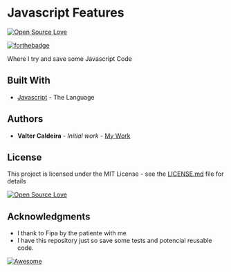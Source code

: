 # Javascript Features

[![Open Source Love](https://badges.frapsoft.com/os/v1/open-source.svg?v=102)](https://github.com/ellerbrock/open-source-badge/)

[![forthebadge](http://forthebadge.com/badges/built-by-hipsters.svg)](http://forthebadge.com)

Where I try and save some Javascript Code


## Built With

* [Javascript](https://www.javascript.com) - The Language


## Authors

* **Valter Caldeira** - *Initial work* - [My Work](https://github.com/valterjpcaldeira/)

## License

This project is licensed under the MIT License - see the [LICENSE.md](LICENSE.md) file for details

[![Open Source Love](https://badges.frapsoft.com/os/mit/mit.svg?v=102)](https://github.com/ellerbrock/open-source-badge/)

## Acknowledgments

* I thank to Fipa by the patiente with me
* I have this repository just so save some tests and potencial reusable code.

[![Awesome](https://cdn.rawgit.com/sindresorhus/awesome/d7305f38d29fed78fa85652e3a63e154dd8e8829/media/badge.svg)](https://github.com/sindresorhus/awesome)
